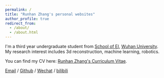 ```yaml
---
permalink: /
title: "Runhan Zhang's personal websites"
author_profile: true
redirect_from: 
  - /about/
  - /about.html
---
```


I'm a third year undergraduate student from [School of EI](http://eis.whu.edu.cn/), [Wuhan University](https://www.whu.edu.cn/). My research interest includes 3d reconstruction, machine learning, robotics.

<!-- I am very fortunate to be advised by [Prof. XXX](https://www.XXX.com/) of XXX Lab from [School of Computer Science](https://cs.pku.edu.cn/), Peking University. I was advised by [Prof. XX](https://XXX.pku.edu.cn/) from [School of Computer Science](https://cs.pku.edu.cn/), Peking University. -->

You can find my CV here: [Runhan Zhang's Curriculum Vitae](../assets/CV_1.pdf).

[Email](mailto:zhangrunhan@whu.edu.cn) / [Github](https://github.com/Runhane) / [Wechat](../images/wechat.jpg) / [bilibili](https://space.bilibili.com/53569946)
